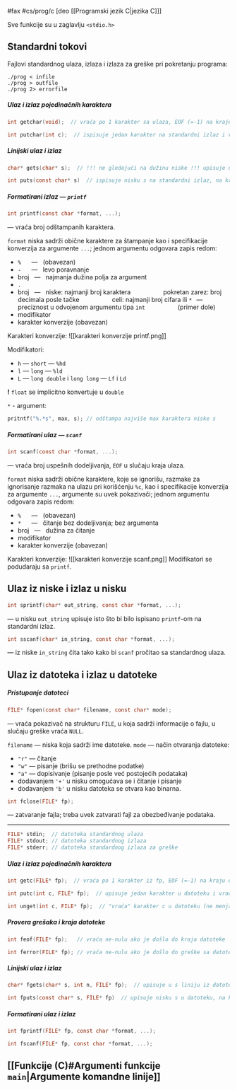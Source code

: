 #fax #cs/prog/c [deo [[Programski jezik C|jezika C]]]
$\:$

Sve funkcije su u zaglavlju ```<stdio.h>```

## Standardni tokovi
Fajlovi standardnog ulaza, izlaza i izlaza za greške pri pokretanju programa:
```
./prog < infile
./prog > outfile
./prog 2> errorfile
```
##### Ulaz i izlaz pojedinačnih karaktera
```c
int getchar(void);  // vraća po 1 karakter sa ulaza, EOF (=-1) na kraju ulaza
```

```c
int putchar(int c);  // ispisuje jedan karakter na standardni izlaz i vraća taj karakter ili EOF ako je došlo do grške 
```

##### Linijski ulaz i izlaz
```c
char* gets(char* s);  // !!! ne gledajući na dužinu niske !!! upisuje u s liniju sa ulaza do EOF ili '\n', umesto kojih stavi '\0', vraća s ili NULL ako nije uspelo
```

```c
int puts(const char* s)  // ispisuje nisku s na standardni izlaz, na kraju umesto '\0' ispisuje '\n'. Ako nije uspelo vraća EOF, inače drugu vrednost
```
##### Formatirani izlaz — ```printf```
```c
int printf(const char *format, ...);
```
— vraća broj odštampanih karaktera.

```format``` niska sadrži obične karaktere za štampanje kao i specifikacije konverzija za argumente ```...```; jednom argumentu odgovara zapis redom:
- ```%``` $\ \ \ \:$ — $\:$  (obavezan)
- ```-``` $\ \ \ \:$ — $\:$ levo poravnanje
- broj $\:$ — $\:$ najmanja dužina polja za argument
- ```.```
- broj $\:$ — $\:$ niske: najmanji broj karaktera
  $\quad\quad\quad\quad$ pokretan zarez: broj decimala posle tačke
  $\quad\quad\quad\quad$ celi: najmanji broj cifara
  ili ```*``` $\,$  — $\:$ preciznost u odvojenom argumentu tipa ```int```
  $\quad\quad\quad\quad$  (primer dole)
- modifikator
- karakter konverzije (obavezan)

Karakteri konverzije:
![[karakteri konverzije printf.png]]

Modifikatori:
- ```h``` — ```short``` — ```%hd```
- ```l``` — ```long``` — ```%ld```
- ```L``` — ```long double``` i ```long long``` — ```Lf``` i ```Ld```

**!** ```float``` se implicitno konvertuje u ```double```

```*``` - argument:
```c
pritntf("%.*s", max, s); // odštampa najviše max karaktera niske s
```

##### Formatirani ulaz — ```scanf```
```c
int scanf(const char *format, ...);
```
— vraća broj uspešnih dodeljivanja, ```EOF``` u slučaju kraja ulaza.

```format``` niska sadrži obične karaktere, koje se ignorišu, razmake za ignorisanje razmaka na ulazu pri korišćenju ```%c```,  kao i specifikacije konverzija za argumente ```...```, argumente su uvek pokazivači; jednom argumentu odgovara zapis redom:
- ```%``` $\ \ \ \:$ — $\:$  (obavezan)
- ```*``` $\ \ \ \:$  — $\:$ čitanje bez dodeljivanja; bez argumenta
- broj $\:$ — $\:$ dužina za čitanje
- modifikator
- karakter konverzije (obavezan)

Karakteri konverzije:
![[karakteri konverzije scanf.png]]
Modifikatori se podudaraju sa ```printf```.

## Ulaz iz niske i izlaz u nisku
```c
int sprintf(char* out_string, const char *format, ...);
```
— u nisku ```out_string``` upisuje isto što bi bilo ispisano ```printf```-om na standardni izlaz.

```c
int sscanf(char* in_string, const char *format, ...);
```
— iz niske ```in_string``` čita tako kako bi ```scanf``` pročitao sa standardnog ulaza.
## Ulaz iz datoteka i izlaz u datoteke
##### Pristupanje datoteci
```c
FILE* fopen(const char* filename, const char* mode);
```
— vraća pokazivač na strukturu ```FILE```, u koja sadrži informacije o fajlu, u slučaju greške vraća ```NULL```.

```filename``` — niska koja sadrži ime datoteke.
```mode``` — način otvaranja datoteke:
- ```"r"``` — čitanje
- ```"w"``` — pisanje (brišu se prethodne podatke)
- ```"a"``` — dopisivanje (pisanje posle već postojećih podataka)
- dodavanjem ```'+'``` u nisku omogućava se i čitanje i pisanje
- dodavanjem ```'b'``` u nisku datoteka se otvara kao binarna.

```c
int fclose(FILE* fp);
```
— zatvaranje fajla; treba uvek zatvarati fajl za obezbeđivanje podataka.

---
```c
FILE* stdin;  // datoteka standardnog ulaza
FILE* stdout; // datoteka standardnog izlaza
FILE* stderr; // datoteka standardnog izlaza za greške
```

##### Ulaz i izlaz pojedinačnih karaktera
```c
int getc(FILE* fp);  // vraća po 1 karakter iz fp, EOF (=-1) na kraju datoteke
```

```c
int putc(int c, FILE* fp);  // upisuje jedan karakter u datoteku i vraća taj karakter ili EOF ako je došlo do grške 
```

```c
int unget(int c, FILE* fp);  // "vraća" karakter c u datoteku (ne menja datoteku), sledeći getc će njega pročitati 
```

##### Provera grešaka i kraja datoteke
```c
int feof(FILE* fp);   // vraća ne-nulu ako je došlo do kraja datoteke 
```

```c
int ferror(FILE* fp); // vraća ne-nulu ako je došlo do greške sa datotekom
```
##### Linijski ulaz i izlaz
```c
char* fgets(char* s, int n, FILE* fp);  // upisuje u s liniju iz datoteke do EOF ili '\n' dužine najviše (n-1), na krraju stavi '\0', vraća s ili NULL ako nije uspelo
```

```c
int fputs(const char* s, FILE* fp)  // upisuje nisku s u datoteku, na kraju umesto '\0' ispisuje '\n'. Ako nije uspelo vraća EOF, inače drugu vrednost
```
##### Formatirani ulaz i izlaz
```c
int fprintf(FILE* fp, const char *format, ...);
```


```c
int fscanf(FILE* fp, const char *format, ...);
```
## [[Funkcije (C)#Argumenti funkcije ```main```|Argumente komandne linije]]